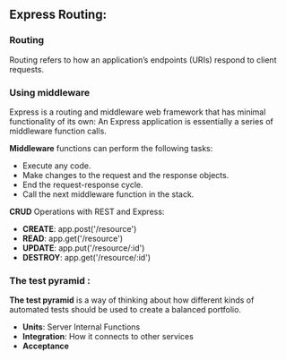 ## Express Routing:
### Routing
Routing refers to how an application’s endpoints (URIs) respond to client requests.

### Using middleware
Express is a routing and middleware web framework that has minimal functionality of its own: An Express application is essentially a series of middleware function calls.

**Middleware** functions can perform the following tasks:

- Execute any code.
- Make changes to the request and the response objects.
- End the request-response cycle.
- Call the next middleware function in the stack.

**CRUD** Operations with REST and Express:

- **CREATE**: app.post('/resource')
- **READ**: app.get('/resource')
- **UPDATE**: app.put('/resource/:id')
- **DESTROY**: app.get('/resource/:id')

### The test pyramid :
**The test pyramid** is a way of thinking about how different kinds of automated tests should be used to create a balanced portfolio.

- **Units**: Server Internal Functions
- **Integration**: How it connects to other services
- **Acceptance**